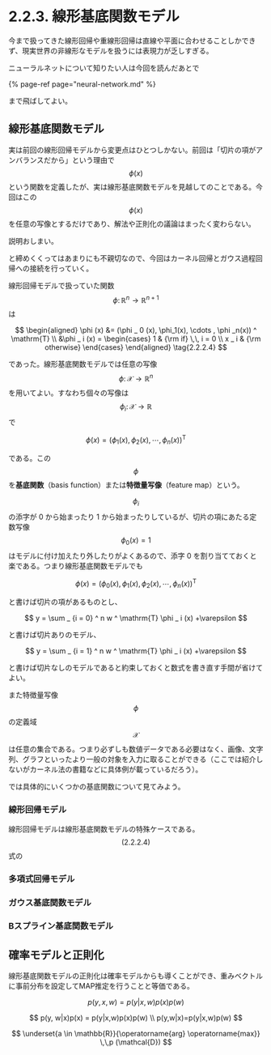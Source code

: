 # 2.2.3. 線形基底関数モデル

今まで扱ってきた線形回帰や重線形回帰は直線や平面に合わせることしかできず、現実世界の非線形なモデルを扱うには表現力が乏しすぎる。

ニューラルネットについて知りたい人は今回を読んだあとで

{% page-ref page="neural-network.md" %}

まで飛ばしてよい。

## 線形基底関数モデル

実は前回の線形回帰モデルから変更点はひとつしかない。前回は「切片の項がアンバランスだから」という理由で$$\phi(x)$$という関数を定義したが、実は線形基底関数モデルを見越してのことである。今回はこの$$\phi(x)$$を任意の写像とするだけであり、解法や正則化の議論はまったく変わらない。

説明おしまい。

と締めくくってはあまりにも不親切なので、今回はカーネル回帰とガウス過程回帰への接続を行っていく。

線形回帰モデルで扱っていた関数$$\phi \colon \mathbb{R} ^ n \to \mathbb{R} ^ {n+1}$$は

$$
\begin{aligned}
\phi (x) &= (\phi _ 0 (x), \phi_1(x), \cdots , \phi _n(x)) ^ \mathrm{T} \\
&\phi _ i (x) = \begin{cases}
1 & {\rm if} \,\, i = 0 \\
x _ i & {\rm otherwise}
\end{cases}
\end{aligned} \tag{2.2.2.4}
$$

であった。線形基底関数モデルでは任意の写像$$\phi \colon \mathcal{X} \to \mathbb{R} ^ n$$を用いてよい。すなわち個々の写像は$$\phi _ i \colon \mathcal{X} \to \mathbb{R}$$で

$$
\phi (x) = (\phi _ 1 (x), \phi_2(x), \cdots , \phi _n(x)) ^ \mathrm{T}
$$

である。この$$\phi$$を**基底関数**（basis function）または**特徴量写像**（feature map）という。

$$\phi _ i$$の添字が 0 から始まったり 1 から始まったりしているが、切片の項にあたる定数写像$$\phi _ 0 (x) = 1$$はモデルに付け加えたり外したりがよくあるので、添字 0 を割り当てておくと楽である。つまり線形基底関数モデルでも

$$
\phi (x) = (\phi _ 0 (x), \phi _ 1 (x), \phi_2(x), \cdots , \phi _n(x)) ^ \mathrm{T}
$$

と書けば切片の項があるものとし、

$$
y = \sum _ {i = 0} ^ n w ^ \mathrm{T} \phi _ i (x) +\varepsilon
$$

と書けば切片ありのモデル、

$$
y = \sum _ {i = 1} ^ n w ^ \mathrm{T} \phi _ i (x) +\varepsilon
$$

と書けば切片なしのモデルであると約束しておくと数式を書き直す手間が省けてよい。

また特徴量写像$$\phi$$の定義域$$\mathcal{X}$$は任意の集合である。つまり必ずしも数値データである必要はなく、画像、文字列、グラフといったより一般の対象を入力に取ることができる（ここでは紹介しないがカーネル法の書籍などに具体例が載っているだろう）。

では具体的にいくつかの基底関数について見てみよう。

### 線形回帰モデル

線形回帰モデルは線形基底関数モデルの特殊ケースである。$$(2.2.2.4)$$式の

### 多項式回帰モデル

### ガウス基底関数モデル

### Bスプライン基底関数モデル

## 確率モデルと正則化

線形基底関数モデルの正則化は確率モデルからも導くことができ、重みベクトルに事前分布を設定してMAP推定を行うことと等価である。

$$
p(y, x, w) = p(y|x,w)p(x)p(w)
$$

$$
p(y, w|x)p(x) = p(y|x,w)p(x)p(w) \\
p(y,w|x)=p(y|x,w)p(w)
$$

$$
\underset{a \in \mathbb{R}}{\operatorname{arg} \operatorname{max}} \,\,p (\mathcal{D})
$$

